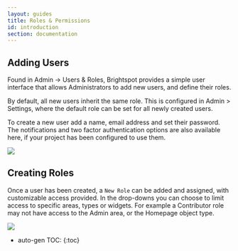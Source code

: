 ```yaml
---
layout: guides
title: Roles & Permissions
id: introduction
section: documentation
---
```


<div markdown="1" class="span8">


## Adding Users

Found in Admin -> Users & Roles, Brightspot provides a simple user interface that allows Administrators to add new users, and define their roles.

By default, all new users inherit the same role. This is configured in Admin > Settings, where the default role can be set for all newly created users.

To create a new user add a name, email address and set their password. The notifications and two factor authentication options are also available here, if your project has been configured to use them.

![](http://docs.brightspot.s3.amazonaws.com/new-user-creation-2.1.png)

## Creating Roles 

Once a user has been created, a `New Role` can be added and assigned, with customizable access provided. In the drop-downs you can choose to limit access to specific areas, types or widgets. For example a Contributor role may not have access to the Admin area, or the Homepage object type.

![](http://docs.brightspot.s3.amazonaws.com/new-role-creation-2.1.png)


</div>

<div class="span4 dari-docs-sidebar">
<div markdown="1" style="position:scroll;" class="well sidebar-nav">

* auto-gen TOC:
{:toc}

</div>
</div>
